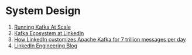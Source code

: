 # System Design

1. [Running Kafka At Scale](https://engineering.linkedin.com/kafka/running-kafka-scale)
2. [Kafka Ecosystem at LinkedIn](https://www.linkedin.com/blog/engineering/open-source/kafka-ecosystem-at-linkedin)
3. [How LinkedIn customizes Apache Kafka for 7 trillion messages per day](https://www.linkedin.com/blog/engineering/open-source/apache-kafka-trillion-messages)
4. [LinkedIn Engineering Blog](https://www.linkedin.com/blog/engineering)
